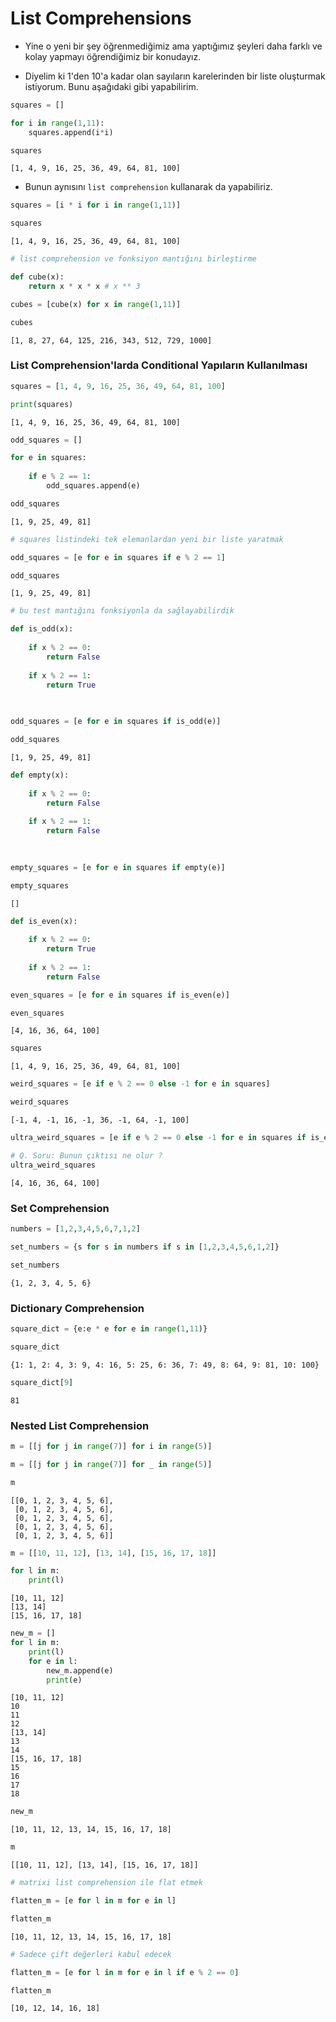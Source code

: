 # List Comprehensions


* Yine o yeni bir şey öğrenmediğimiz ama yaptığımız şeyleri daha farklı ve kolay yapmayı öğrendiğimiz bir konudayız.

* Diyelim ki 1'den 10'a kadar olan sayıların karelerinden bir liste oluşturmak istiyorum. Bunu aşağıdaki gibi yapabilirim.


```python
squares = []

for i in range(1,11):
    squares.append(i*i)
```


```python
squares
```




    [1, 4, 9, 16, 25, 36, 49, 64, 81, 100]



* Bunun aynısını `list comprehension` kullanarak da yapabiliriz.


```python
squares = [i * i for i in range(1,11)]
```


```python
squares
```




    [1, 4, 9, 16, 25, 36, 49, 64, 81, 100]




```python
# list comprehension ve fonksiyon mantığını birleştirme

def cube(x):
    return x * x * x # x ** 3
```


```python
cubes = [cube(x) for x in range(1,11)]
```


```python
cubes
```




    [1, 8, 27, 64, 125, 216, 343, 512, 729, 1000]



### List Comprehension'larda Conditional Yapıların Kullanılması


```python
squares = [1, 4, 9, 16, 25, 36, 49, 64, 81, 100]

print(squares)
```

    [1, 4, 9, 16, 25, 36, 49, 64, 81, 100]



```python
odd_squares = []

for e in squares:
    
    if e % 2 == 1:
        odd_squares.append(e)
```


```python
odd_squares
```




    [1, 9, 25, 49, 81]




```python
# squares listindeki tek elemanlardan yeni bir liste yaratmak

odd_squares = [e for e in squares if e % 2 == 1]
```


```python
odd_squares
```




    [1, 9, 25, 49, 81]




```python
# bu test mantığını fonksiyonla da sağlayabilirdik

def is_odd(x): 
    
    if x % 2 == 0:
        return False
    
    if x % 2 == 1:
        return True
    
    
```


```python
odd_squares = [e for e in squares if is_odd(e)]
```


```python
odd_squares
```




    [1, 9, 25, 49, 81]




```python
def empty(x): 
    
    if x % 2 == 0:
        return False
    
    if x % 2 == 1:
        return False
    
    
```


```python
empty_squares = [e for e in squares if empty(e)]
```


```python
empty_squares
```




    []




```python
def is_even(x):
    
    if x % 2 == 0:
        return True
    
    if x % 2 == 1:
        return False
```


```python
even_squares = [e for e in squares if is_even(e)]
```


```python
even_squares
```




    [4, 16, 36, 64, 100]




```python
squares
```




    [1, 4, 9, 16, 25, 36, 49, 64, 81, 100]




```python
weird_squares = [e if e % 2 == 0 else -1 for e in squares]
```


```python
weird_squares
```




    [-1, 4, -1, 16, -1, 36, -1, 64, -1, 100]




```python
ultra_weird_squares = [e if e % 2 == 0 else -1 for e in squares if is_even(e)]
```


```python
# Q. Soru: Bunun çıktısı ne olur ?
ultra_weird_squares
```




    [4, 16, 36, 64, 100]



### Set Comprehension


```python
numbers = [1,2,3,4,5,6,7,1,2]
```


```python
set_numbers = {s for s in numbers if s in [1,2,3,4,5,6,1,2]}
```


```python
set_numbers
```




    {1, 2, 3, 4, 5, 6}



### Dictionary Comprehension


```python
square_dict = {e:e * e for e in range(1,11)}
```


```python
square_dict
```




    {1: 1, 2: 4, 3: 9, 4: 16, 5: 25, 6: 36, 7: 49, 8: 64, 9: 81, 10: 100}




```python
square_dict[9]
```




    81



### Nested List Comprehension


```python
m = [[j for j in range(7)] for i in range(5)]
```


```python
m = [[j for j in range(7)] for _ in range(5)]
```


```python
m
```




    [[0, 1, 2, 3, 4, 5, 6],
     [0, 1, 2, 3, 4, 5, 6],
     [0, 1, 2, 3, 4, 5, 6],
     [0, 1, 2, 3, 4, 5, 6],
     [0, 1, 2, 3, 4, 5, 6]]




```python
m = [[10, 11, 12], [13, 14], [15, 16, 17, 18]] 
```


```python
for l in m:
    print(l)
```

    [10, 11, 12]
    [13, 14]
    [15, 16, 17, 18]



```python
new_m = []
for l in m:
    print(l)
    for e in l:
        new_m.append(e)
        print(e)
```

    [10, 11, 12]
    10
    11
    12
    [13, 14]
    13
    14
    [15, 16, 17, 18]
    15
    16
    17
    18



```python
new_m
```




    [10, 11, 12, 13, 14, 15, 16, 17, 18]




```python
m
```




    [[10, 11, 12], [13, 14], [15, 16, 17, 18]]




```python
# matrixi list comprehension ile flat etmek

flatten_m = [e for l in m for e in l]
```


```python
flatten_m
```




    [10, 11, 12, 13, 14, 15, 16, 17, 18]




```python
# Sadece çift değerleri kabul edecek

flatten_m = [e for l in m for e in l if e % 2 == 0]
```


```python
flatten_m
```




    [10, 12, 14, 16, 18]


